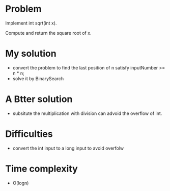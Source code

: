 # Problem 
Implement int sqrt(int x).

Compute and return the square root of x.


# My solution
     
* convert the problem to find the last position of n satisfy inputNumber >=  n * n;
* solve it by BinarySearch     

# A Btter solution
* subsitute the multiplication with division can advoid the overflow of int.


# Difficulties
* convert the int input to a long input to avoid overfolw


# Time complexity     
* O(logn)


